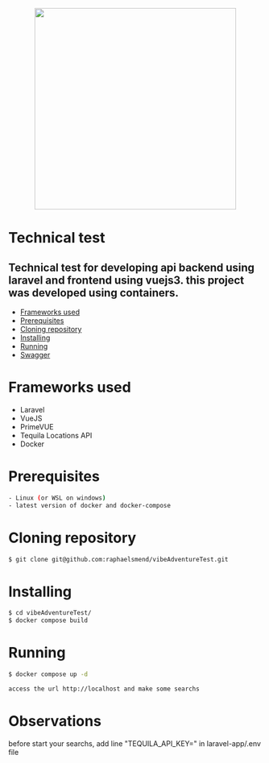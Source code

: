 <p align="center">
    <a href="https://go.dev/" target="_blank">
        <img src="https://fiverr-res.cloudinary.com/images/t_main1,q_auto,f_auto,q_auto,f_auto/gigs/272486839/original/fc57038166a74a4909c66f9a3731e37f67ff4222/create-professional-website-using-php-mysql-laravel-vue-js.jpg" width="400">
    </a>
</p>

# Technical test

## Technical test for developing api backend using laravel and frontend using vuejs3. this project was developed using containers.

<!--ts-->
* [Frameworks used](#frameworks-used)
* [Prerequisites](#prerequisites)
* [Cloning repository](#clonning)
* [Installing](#installing)
* [Running](#running)
* [Swagger](#swagger)
<!--te-->

Frameworks used
============
- <a hfef="https://laravel.com/" target="_blank">Laravel</a>
- <a hfef="https://vuejs.org/" target="_blank">VueJS</a>
- <a hfef="https://primevue.org/autocomplete/" target="_blank">PrimeVUE</a>
- <a hfef="https://tequila.kiwi.com/portal/docs/tequila_api/locations_api" target="_blank">Tequila Locations API</a>
- <a hfef="https://www.docker.com/" target="_blank">Docker</a>

Prerequisites
============

```bash
- Linux (or WSL on windows)
- latest version of docker and docker-compose
```

Cloning repository
============

```bash
$ git clone git@github.com:raphaelsmend/vibeAdventureTest.git
```
Installing
============

```bash
$ cd vibeAdventureTest/
$ docker compose build
```
Running
============
```bash
$ docker compose up -d

access the url http://localhost and make some searchs
```

Observations
============
before start your searchs, add line "TEQUILA_API_KEY=" in laravel-app/.env file